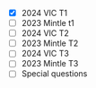 - [x] 2024 VIC T1 
- [ ] 2023 Mintle t1
- [ ] 2024 VIC T2
- [ ] 2023 Mintle T2
- [ ] 2024 VIC T3
- [ ] 2023 Mintle T3
- [ ] Special questions 